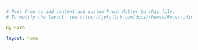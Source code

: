 ```yaml
---
# Feel free to add content and custom Front Matter to this file.
# To modify the layout, see https://jekyllrb.com/docs/themes/#overriding-theme-defaults

By Sara

layout: home
---
```

